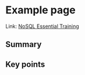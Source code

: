 # Example page

Link: [NoSQL Essential Training](https://www.linkedin.com/learning/nosql-essential-training/get-to-know-nosql)

## Summary



## Key points